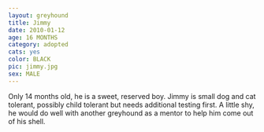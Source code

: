 ```yaml
---
layout: greyhound
title: Jimmy
date: 2010-01-12
age: 16 MONTHS
category: adopted
cats: yes
color: BLACK
pic: jimmy.jpg
sex: MALE
---
```


Only 14 months old, he is a sweet, reserved boy. Jimmy is small dog and cat tolerant, possibly child tolerant but needs
additional testing first. A little shy, he would do well with another greyhound as a mentor to help him come out of his
shell.
